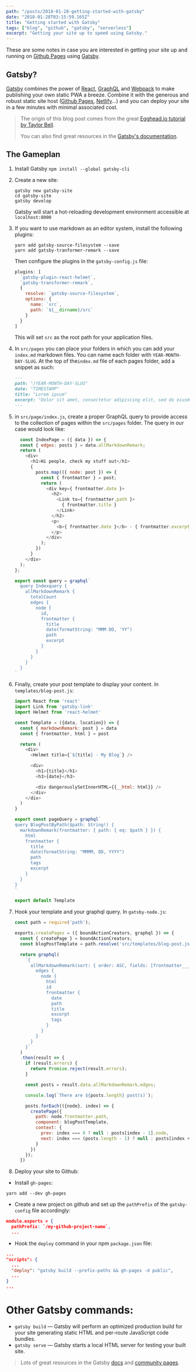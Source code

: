 ```yaml
---
path: "/posts/2018-01-28-getting-started-with-gatsby"
date: "2018-01-28T03:15:59.165Z"
title: "Getting started with Gatsby"
tags: ["blog", "github", "gatsby", "serverless"]
excerpt: "Getting your site up to speed using Gatsby."
---
```


These are some notes in case you are interested in getting your site up and running on [Github Pages](https://pages.github.com/) using [Gatsby](https://www.gatsbyjs.org/).

## Gatsby?

[Gatsby](https://www.gatsbyjs.org/) combines the power of [React](https://reactjs.org), [GraphQL](http://graphql.org/) and [Webpack](https://webpack.js.org/) to make publishing your own static PWA a breeze. Combine it with the generous and robust static site host ([Github Pages](https://pages.github.com/), [Netlify](https://www.netlify.com/)...) and you can deploy your site in a few minutes with minimal associated cost.

> The origin of this blog post comes from the great [Egghead.io tutorial by Taylor Bell](https://egghead.io/courses/build-a-blog-with-react-and-markdown-using-gatsby).
>
> You can also find great resources in the [Gatsby's documentation](https://www.gatsbyjs.org/docs/).


## The Gameplan

1. Install Gatsby `npm install --global gatsby-cli`

2. Create a new site:

    ```console
    gatsby new gatsby-site
    cd gatsby-site
    gatsby develop
    ```

    Gatsby will start a hot-reloading development environment accessible at `localhost:8000`

3. If you want to use markdown as an editor system, install the following plugins:

    ```console
    yarn add gatsby-source-filesystem --save
    yarn add gatsby-tranformer-remark --save
    ```

    Then configure the plugins in the `gatsby-config.js` file:

    ```javascript
    plugins: [
      `gatsby-plugin-react-helmet`,
      `gatsby-transformer-remark`,
      {
        resolve: `gatsby-source-filesystem`,
        options: {
          name: `src`,
          path: `${__dirname}/src`
        }
      }
    ]
    ```

    This will set `src` as the root path for your application files. 

4. In `src/pages` you can place your folders in which you can add your `index.md` markdown files. You can name each folder with `YEAR-MONTH-DAY-SLUG`. At the top of the`index.md` file of each pages folder, add a snippet as such:

    ```markdown
    ---
    path: "/YEAR-MONTH-DAY-SLUG"
    date: "TIMESTAMP"
    title: "Lorem ipsum"
    excerpt: "Dolor sit amet, consectetur adipiscing elit, sed do eiusmod tempor incididunt ut labore et dolore magna aliqua."
    ---
    ```

5. in `src/page/index.js`, create a proper GraphQL query to provide access to the collection of pages within the `src/pages` folder. The query in our case would look like:

    ```javascript
      const IndexPage = ({ data }) => {
      const { edges: posts } = data.allMarkdownRemark;
      return (
        <div>
          <h1>Hi people, check my stuff out</h1>
          { 
            posts.map(({ node: post }) => {
              const { frontmatter } = post;
              return (
                <div key={ frontmatter.date }>
                  <h2>
                    <Link to={ frontmatter.path }>
                      { frontmatter.title }
                    </Link>
                  </h2>
                  <p>
                    <b>{ frontmatter.date }</b> - { frontmatter.excerpt }
                  </p>
                </div>
              );
            })
          }
        </div>
      );
    };

    export const query = graphql`
      query Indexquery {
        allMarkdownRemark {
          totalCount
          edges {
            node {
              id,
              frontmatter {
                title
                date(formatString: "MMM DD, 'YY")
                path
                excerpt
              }
            }
          }
        }
      }
    `
    ```

6. Finally, create your post template to display your content. In `templates/blog-post.js`:

    ```javascript
    import React from 'react'
    import Link from 'gatsby-link'
    import Helmet from 'react-helmet'

    const Template = ({data, location}) => {
      const { markdownRemark: post } = data
      const { frontmatter, html } = post
    
      return (
        <div>
          <Helmet title={`${title} - My Blog`} />

          <div>
            <h1>{title}</h1>
            <h3>{date}</h3>

            <div dangerouslySetInnerHTML={{__html: html}} />
          </div>
        </div>
      )
    }

    export const pageQuery = graphql`
    query BlogPostByPath($path: String!) {
      markdownRemark(frontmatter: { path: { eq: $path } }) {
        html 
        frontmatter {
          title
          date(formatString: "MMMM, DD, YYYY")
          path
          tags
          excerpt
        }
      }
    }
    `

    export default Template
    ```

7. Hook your template and your graphql query. In `gatsby-node.js`:
    ```javascript
    const path = require('path');

    exports.createPages = ({ boundActionCreators, graphql }) => {
      const { createPage } = boundActionCreators;
      const blogPostTemplate = path.resolve('src/templates/blog-post.js');

      return graphql(
        `{
          allMarkdownRemark(sort: { order: ASC, fields: [frontmatter___date] }) {
            edges {
              node {
                html
                id
                frontmatter {
                  date
                  path
                  title
                  excerpt
                  tags
                }
              }
            }
          }
        }`
      )
      .then(result => {
        if (result.errors) {
          return Promise.reject(result.errors);
        }

        const posts = result.data.allMarkdownRemark.edges;

        console.log(`There are ${posts.length} post(s)`);

        posts.forEach(({node}, index) => {
          createPage({
            path: node.frontmatter.path,
            component: blogPostTemplate,
            context: {
              prev: index === 0 ? null : posts[index - 1].node,
              next: index === (posts.length - 1) ? null : posts[index + 1].node
            }
          })
        });
      })
      ```

8. Deploy your site to Github:
  * Install `gh-pages`: 
  ```console
  yarn add --dev gh-pages
  ```
  * Create a new project on github and set up the `pathPrefix` of the `gatsby-config` file accordingly:
  ```json
  module.exports = {
    pathPrefix: `/my-github-project-name`,
    ...
  ```
  * Hook the `deploy` command in your npm `package.json` file:
  ```json
  ...
  "scripts": {
    ...
    "deploy": "gatsby build --prefix-paths && gh-pages -d public",
    ...
  }
  ...
  ```


# Other Gatsby commands:
  * `gatsby build` — Gatsby will perform an optimized production build for your site generating static HTML and per-route JavaScript code bundles.
  * `gatsby serve` — Gatsby starts a local HTML server for testing your built site.

> Lots of great resources in the Gatsby [docs](https://www.gatsbyjs.org/docs) and [community pages](https://www.gatsbyjs.org/docs/awesome-gatsby/).

